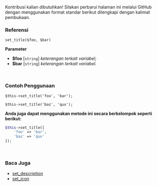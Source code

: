 Kontribusi kalian dibutuhkan!
Silakan perbarui halaman ini melalui GitHub dengan menggunakan format standar berikut dilengkapi dengan kalimat pembukaan.

### Referensi
`set_title($foo, $bar)`

**Parameter**
* **$foo** [`string`] *keterangan terkait variabel;*
* **$bar** [`string`] *keterangan terkait variabel.*

&nbsp;

### Contoh Penggunaan
`$this->set_title('foo', 'bar');`

`$this->set_title('baz', 'qux');`

**Anda juga dapat menggunakan metode ini secara berkelompok seperti berikut:**
```php
$this->set_title([
    'foo' => 'bar',
    'baz' => 'qux'
]);
```

&nbsp;

### Baca Juga
* [set_description](./set_description)
* [set_icon](./set_icon)
